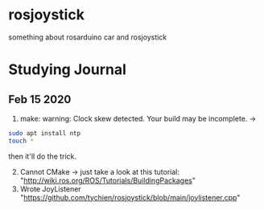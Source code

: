 # rosjoystick
something about rosarduino car and rosjoystick

# Studying Journal

## Feb 15 2020  
  1. make: warning: Clock skew detected. Your build may be incomplete. ->  
  ```bash 
  sudo apt install ntp
  touch *
  ```
  then it'll do the trick. 

  2. Cannot CMake -> just take a look at this tutorial: "http://wiki.ros.org/ROS/Tutorials/BuildingPackages" 
  3. Wrote JoyListener "https://github.com/tychien/rosjoystick/blob/main/joylistener.cpp"
